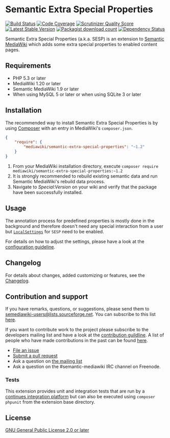 # Semantic Extra Special Properties
[![Build Status](https://travis-ci.org/SemanticMediaWiki/SemanticExtraSpecialProperties.png?branch=master)](https://travis-ci.org/SemanticMediaWiki/SemanticExtraSpecialProperties)
[![Code Coverage](https://scrutinizer-ci.com/g/SemanticMediaWiki/SemanticExtraSpecialProperties/badges/coverage.png?s=c5563fd91abeb49b37a6ef999198530b6796dd3c)](https://scrutinizer-ci.com/g/SemanticMediaWiki/SemanticExtraSpecialProperties/)
[![Scrutinizer Quality Score](https://scrutinizer-ci.com/g/SemanticMediaWiki/SemanticExtraSpecialProperties/badges/quality-score.png?s=9cc8ce493f63f5c2c22db71b2061b4b8c21f43ba)](https://scrutinizer-ci.com/g/SemanticMediaWiki/SemanticExtraSpecialProperties/)
[![Latest Stable Version](https://poser.pugx.org/mediawiki/semantic-extra-special-properties/version.png)](https://packagist.org/packages/mediawiki/semantic-extra-special-properties)
[![Packagist download count](https://poser.pugx.org/mediawiki/semantic-extra-special-properties/d/total.png)](https://packagist.org/packages/mediawiki/semantic-extra-special-properties)
[![Dependency Status](https://www.versioneye.com/php/mediawiki:semantic-extra-special-properties/badge.png)](https://www.versioneye.com/php/mediawiki:semantic-extra-special-properties)

Semantic Extra Special Properties (a.k.a. SESP) is an extension to [Semantic MediaWiki][smw] which adds some extra special properties to enabled content pages.

## Requirements

- PHP 5.3 or later
- MediaWiki 1.20 or later
- Semantic MediaWiki 1.9 or later
- When using MySQL 5 or later or when using SQLite 3 or later

## Installation

The recommended way to install Semantic Extra Special Properties is by using [Composer][composer]
with an entry in MediaWiki's `composer.json`.

```json
{
	"require": {
		"mediawiki/semantic-extra-special-properties": "~1.2"
	}
}
```
1. From your MediaWiki installation directory, execute
   `composer require mediawiki/semantic-extra-special-properties:~1.2`
2. It is strongly recommended to rebuild existing semantic data and run
   Semantic MediaWiki's rebuild data process.
3. Navigate to _Special:Version_ on your wiki and verify that the package
   have been successfully installed.

## Usage

The annotation process for predefined properties is mostly done in the background
and therefore doesn't need any special interaction from a user but [`LocalSettings`][mw-localsettings] for
`SESP` need to be enabled.

For details on how to adjust the settings, please have a look at the [configuration guideline](CONFIGURATION.md).

## Changelog

For details about changes, added customizing or features, see the [Changelog](CHANGELOG.md).

## Contribution and support

If you have remarks, questions, or suggestions, please send them to semediawiki-users@lists.sourceforge.net. You can subscribe to this list [here](http://sourceforge.net/mailarchive/forum.php?forum_name=semediawiki-user).

If you want to contribute work to the project please subscribe to the
developers mailing list and have a look at the [contribution guildline](/CONTRIBUTING.md). A list of people who have made contributions in the past can be found [here][contributors].

* [File an issue](https://github.com/SemanticMediaWiki/SemanticExtraSpecialProperties/issues)
* [Submit a pull request](https://github.com/SemanticMediaWiki/SemanticExtraSpecialProperties/pulls)
* Ask a question on [the mailing list](https://semantic-mediawiki.org/wiki/Mailing_list)
* Ask a question on the #semantic-mediawiki IRC channel on Freenode.

### Tests

This extension provides unit and integration tests that are run by a [continues integration platform][travis]
but can also be executed using `composer phpunit` from the extension base directory.

## License

[GNU General Public License 2.0 or later][licence]

[composer]: https://getcomposer.org/
[licence]: https://www.gnu.org/copyleft/gpl.html
[mwcomposer]: https://www.mediawiki.org/wiki/Composer
[smw]: https://www.semantic-mediawiki.org/wiki/Semantic_MediaWiki
[travis]: https://travis-ci.org/SemanticMediaWiki/SemanticExtraSpecialProperties
[mw-testing]: https://www.mediawiki.org/wiki/Manual:PHP_unit_testing
[mw-update]: https://www.mediawiki.org/wiki/Manual:Update.php
[mw-localsettings]: https://www.mediawiki.org/wiki/Localsettings
[contributors]: https://github.com/SemanticMediaWiki/SemanticExtraSpecialProperties/graphs/contributors
[semver]: http://semver.org/
